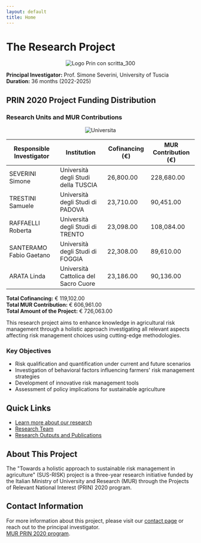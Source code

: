 ```yaml
---
layout: default
title: Home
---
```


# The Research Project

<p align="center">
  <img src="https://github.com/user-attachments/assets/62c034a3-3cd5-47b6-9479-75ea773e61ec" alt="Logo Prin con scritta_300"/>
</p>


**Principal Investigator:** Prof. Simone Severini, University of Tuscia  
**Duration:** 36 months (2022-2025)

## PRIN 2020 Project Funding Distribution

### Research Units and MUR Contributions

<p align="center">
  <img src="https://github.com/user-attachments/assets/211a1015-57d3-44ee-9dea-e834b165cd21" alt="Universita"/>
</p>

| Responsible Investigator | Institution | Cofinancing (€) | MUR Contribution (€) |
|--------------------------|-------------|-----------------|---------------------|
| SEVERINI Simone | Università degli Studi della TUSCIA | 26,800.00 | 228,680.00 |
| TRESTINI Samuele | Università degli Studi di PADOVA | 23,710.00 | 90,451.00 |
| RAFFAELLI Roberta | Università degli Studi di TRENTO | 23,098.00 | 108,084.00 |
| SANTERAMO Fabio Gaetano | Università degli Studi di FOGGIA | 22,308.00 | 89,610.00 |
| ARATA Linda | Università Cattolica del Sacro Cuore | 23,186.00 | 90,136.00 |

**Total Cofinancing:** € 119,102.00  
**Total MUR Contribution:** € 606,961.00  
**Total Amount of the Project:** € 726,063.00

This research project aims to enhance knowledge in agricultural risk management through a holistic approach investigating all relevant aspects affecting risk management choices using cutting-edge methodologies.

### Key Objectives

- Risk qualification and quantification under current and future scenarios
- Investigation of behavioral factors influencing farmers' risk management strategies
- Development of innovative risk management tools
- Assessment of policy implications for sustainable agriculture

## Quick Links

- [Learn more about our research](about/learn-about-our-research.md)
- [Research Team](about/team.md)
- [Research Outputs and Publications](research/publications.md)


## About This Project

The "Towards a holistic approach to sustainable risk management in agriculture" (SUS-RISK) project is a three-year research initiative funded by the Italian Ministry of University and Research (MUR) through the Projects of Relevant National Interest (PRIN) 2020 program.

## Contact Information

For more information about this project, please visit our [contact page](about/contact.md) or reach out to the principal investigator.\
[MUR PRIN 2020 program](https://prin.mur.gov.it/Iniziative/Detail?key=03Z2J0R14R1GqN6%2BEURBSg%3D%3D).

